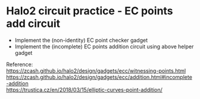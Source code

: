 # Halo2 circuit practice - EC points add circuit

- Implement the (non-identity) EC point checker gadget
- Implement the (incomplete) EC points addition circuit using above helper gadget

Reference:   
https://zcash.github.io/halo2/design/gadgets/ecc/witnessing-points.html  
https://zcash.github.io/halo2/design/gadgets/ecc/addition.html#incomplete-addition  
https://trustica.cz/en/2018/03/15/elliptic-curves-point-addition/  
